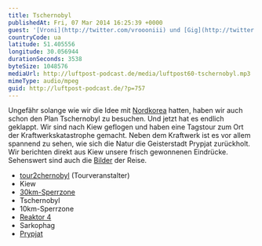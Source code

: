 ```yaml
---
title: Tschernobyl
publishedAt: Fri, 07 Mar 2014 16:25:39 +0000
guest: '[Vroni](http://twitter.com/vroooniii) und [Gig](http://twitter.com/dergigo)'
countryCode: ua
latitude: 51.405556
longitude: 30.056944
durationSeconds: 3538
byteSize: 1048576
mediaUrl: http://luftpost-podcast.de/media/luftpost60-tschernobyl.mp3
mimeType: audio/mpeg
guid: http://luftpost-podcast.de/?p=757
---
```


Ungefähr solange wie wir die Idee mit [Nordkorea](http://luftpost-podcast.de/nordkorea1/ "Nordkorea – Teil I") hatten, haben wir auch schon den Plan Tschernobyl zu besuchen. Und jetzt hat es endlich geklappt. Wir sind nach Kiew geflogen und haben eine Tagstour zum Ort der Kraftwerkskatastrophe gemacht. Neben dem Kraftwerk ist es vor allem spannend zu sehen, wie sich die Natur die Geisterstadt Prypjat zurückholt. Wir berichten direkt aus Kiew unsere frisch gewonnenen Eindrücke. Sehenswert sind auch die [Bilder](http://www.flickr.com/photos/danielbuechele/sets/72157641920987403/) der Reise. 
* [tour2chernobyl](http://tour2chernobyl.com) (Tourveranstalter)
* Kiew
* [30km-Sperrzone](http://de.wikipedia.org/wiki/Sperrzone%5Fvon%5FTschernobyl)
* Tschernobyl
* 10km-Sperrzone
* [Reaktor 4](http://de.wikipedia.org/wiki/Katastrophe%5Fvon%5FTschernobyl)
* Sarkophag
* [Prypjat](http://de.wikipedia.org/wiki/Prypjat%5F%28Stadt%29)
